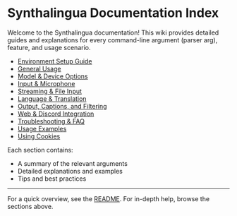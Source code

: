 # Synthalingua Documentation Index

Welcome to the Synthalingua documentation! This wiki provides detailed guides and explanations for every command-line argument (parser arg), feature, and usage scenario.

- [Environment Setup Guide](./set_up_env_guide.md)
- [General Usage](./general.md)
- [Model & Device Options](./model_device.md)
- [Input & Microphone](./input_microphone.md)
- [Streaming & File Input](./streaming_file.md)
- [Language & Translation](./language_translation.md)
- [Output, Captions, and Filtering](./output_filtering.md)
- [Web & Discord Integration](./web_discord.md)
- [Troubleshooting & FAQ](./troubleshooting.md)
- [Usage Examples](./examples.md)
- [Using Cookies](./cookies.md)

Each section contains:
- A summary of the relevant arguments
- Detailed explanations and examples
- Tips and best practices

---

For a quick overview, see the [README](../README.md). For in-depth help, browse the sections above.
